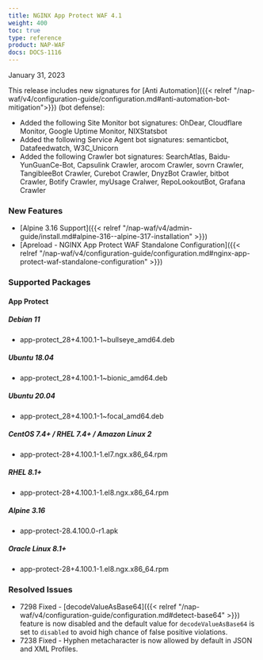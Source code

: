 ```yaml
---
title: NGINX App Protect WAF 4.1
weight: 400
toc: true
type: reference
product: NAP-WAF
docs: DOCS-1116
---
```


January 31, 2023

This release includes new signatures for [Anti Automation]({{< relref "/nap-waf/v4/configuration-guide/configuration.md#anti-automation-bot-mitigation">}}) (bot defense):

- Added the following Site Monitor bot signatures: OhDear, Cloudflare Monitor, Google Uptime Monitor, NIXStatsbot
- Added the following Service Agent bot signatures: semanticbot, Datafeedwatch, W3C_Unicorn
- Added the following Crawler bot signatures: SearchAtlas, Baidu-YunGuanCe-Bot, Capsulink Crawler, arocom Crawler, sovrn Crawler, TangibleeBot Crawler, Curebot Crawler, DnyzBot Crawler, bitbot Crawler, Botify Crawler, myUsage Cralwer, RepoLookoutBot, Grafana Crawler

### New Features

- [Alpine 3.16 Support]({{< relref "/nap-waf/v4/admin-guide/install.md#alpine-316--alpine-317-installation" >}})
- [Apreload - NGINX App Protect WAF Standalone Configuration]({{< relref "/nap-waf/v4/configuration-guide/configuration.md#nginx-app-protect-waf-standalone-configuration" >}})

### Supported Packages

#### App Protect

##### Debian 11

- app-protect_28+4.100.1-1~bullseye_amd64.deb

##### Ubuntu 18.04

- app-protect_28+4.100.1-1~bionic_amd64.deb

##### Ubuntu 20.04

- app-protect_28+4.100.1-1~focal_amd64.deb

##### CentOS 7.4+ / RHEL 7.4+ / Amazon Linux 2

- app-protect-28+4.100.1-1.el7.ngx.x86_64.rpm

##### RHEL 8.1+

- app-protect-28+4.100.1-1.el8.ngx.x86_64.rpm

##### Alpine 3.16

- app-protect-28.4.100.0-r1.apk

##### Oracle Linux 8.1+

- app-protect-28+4.100.1-1.el8.ngx.x86_64.rpm


### Resolved Issues

- 7298 Fixed - [decodeValueAsBase64]({{< relref "/nap-waf/v4/configuration-guide/configuration.md#detect-base64" >}}) feature is now disabled and the default value for `decodeValueAsBase64` is set to `disabled` to avoid high chance of false positive violations.
- 7238 Fixed - Hyphen metacharacter is now allowed by default in JSON and XML Profiles.
